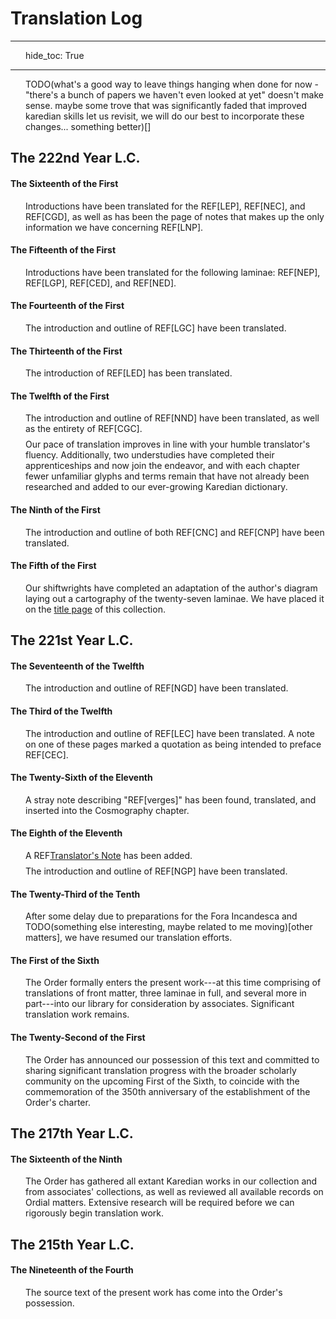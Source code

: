 # Translation Log

---
hide_toc: True

---

<style>
    p {
        padding-left: 1.5rem;
        margin: 0.5rem 0;
    }
</style>

TODO(what's a good way to leave things hanging when done for now - "there's a bunch of papers we haven't even looked at yet" doesn't make sense. maybe some trove that was significantly faded that improved karedian skills let us revisit, we will do our best to incorporate these changes... something better)[]

## The 222nd Year L.C.

<!-- Additionally TODO()[] -->

#### The Sixteenth of the First

Introductions have been translated for the REF[LEP], REF[NEC], and REF[CGD], as well as has been the page of notes that makes up the only information we have concerning REF[LNP].

#### The Fifteenth of the First

Introductions have been translated for the following laminae: REF[NEP], REF[LGP], REF[CED], and REF[NED].

#### The Fourteenth of the First

The introduction and outline of REF[LGC] have been translated.

#### The Thirteenth of the First

The introduction of REF[LED] has been translated.

#### The Twelfth of the First

The introduction and outline of REF[NND] have been translated, as well as the entirety of REF[CGC].

Our pace of translation improves in line with your humble translator's fluency. Additionally, two understudies have completed their apprenticeships and now join the endeavor, and with each chapter fewer unfamiliar glyphs and terms remain that have not already been researched and added to our ever-growing Karedian dictionary.

#### The Ninth of the First

The introduction and outline of both REF[CNC] and REF[CNP] have been translated.

#### The Fifth of the First

Our shiftwrights have completed an adaptation of the author's diagram laying out a cartography of the twenty-seven laminae. We have placed it on the <a href="./">title page</a> of this collection.

## The 221st Year L.C.

#### The Seventeenth of the Twelfth

The introduction and outline of REF[NGD] have been translated.

#### The Third of the Twelfth

The introduction and outline of REF[LEC] have been translated. A note on one of these pages marked a quotation as being intended to preface REF[CEC].

#### The Twenty-Sixth of the Eleventh

A stray note describing "REF[verges]" has been found, translated, and inserted into the Cosmography chapter.

#### The Eighth of the Eleventh

A REF[Translator's Note](translators-note) has been added.

The introduction and outline of REF[NGP] have been translated.

#### The Twenty-Third of the Tenth

After some delay due to preparations for the Fora Incandesca and TODO(something else interesting, maybe related to me moving)[other matters], we have resumed our translation efforts.

#### The First of the Sixth

The <span class="guild-term">Order</span> formally enters the present work---at this time comprising of translations of front matter, three laminae in full, and several more in part---into our library for consideration by associates. Significant translation work remains.

#### The Twenty-Second of the First

The <span class="guild-term">Order</span> has announced our possession of this text and committed to sharing significant translation progress with the broader scholarly community on the upcoming First of the Sixth, to coincide with the commemoration of the 350th anniversary of the establishment of the <span class="guild-term">Order</span>'s charter.

## The 217th Year L.C.

#### The Sixteenth of the Ninth

The <span class="guild-term">Order</span> has gathered all extant Karedian works in our collection and from associates' collections, as well as reviewed all available records on Ordial matters. Extensive research will be required before we can rigorously begin translation work.

## The 215th Year L.C.

#### The Nineteenth of the Fourth

The source text of the present work has come into the <span class="guild-term">Order</span>'s possession.

<!-- https://hinduism.stackexchange.com/questions/7787/do-the-trimurti-brahma-vishnu-shiva-cleanly-map-onto-the-3-gunas-sattva-ra -->
